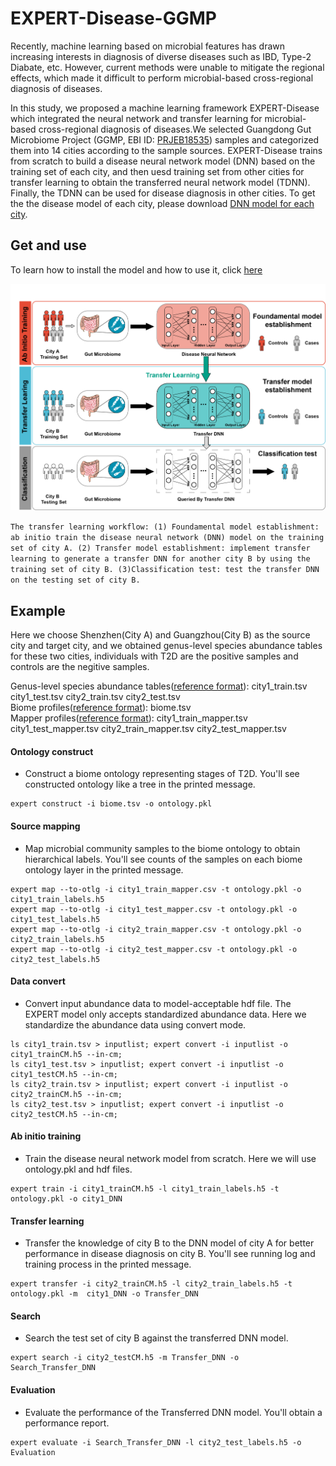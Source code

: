 # EXPERT-Disease-GGMP
Recently, machine learning based on microbial features has drawn increasing interests in diagnosis of diverse diseases such as IBD, Type-2 Diabate, etc. However,  current methods were unable to mitigate the regional effects, which made it difficult to perform microbial-based cross-regional diagnosis of diseases.

In this study, we proposed a machine learning framework EXPERT-Disease which integrated the neural network and transfer learning for microbial-based cross-regional diagnosis of diseases.We selected Guangdong Gut Microbiome Project (GGMP, EBI ID: [PRJEB18535](https://www.ebi.ac.uk/ena/browser/view/PRJEB18535?show=reads)) samples and categorized them into 14 cities according to the sample sources. EXPERT-Disease trains from scratch to build a disease neural network model (DNN) based on the training set of each city, and then uesd training set from other cities for transfer learning to obtain the transferred neural network model (TDNN). Finally, the TDNN can be used for disease diagnosis in other cities.
To get the the disease model of each city, please download [DNN model for each city](https://github.com/HUST-NingKang-Lab/EXPERT-Disease-GGMP/releases/tag/models).

## Get and use
To learn how to install the model and how to use it, click [here](https://github.com/HUST-NingKang-Lab/EXPERT)

<img src="https://github.com/HUST-NingKang-Lab/EXPERT-Disease-GGMP/blob/main/transfer%20learning.png" style="zoom:150%;" />

``
The transfer learning workflow: (1) Foundamental model establishment: ab initio train the disease neural network (DNN) model on the training set of city A. (2) Transfer model establishment: implement transfer learning to generate a transfer DNN for another city B by using the training set of city B. (3)Classification test: test the transfer DNN on the testing set of city B. 
``
## Example
Here we choose Shenzhen(City A) and Guangzhou(City B) as the source city and target city, and we obtained genus-level species abundance tables for these two cities, 
individuals with T2D are the positive samples and controls are the negitive samples.

Genus-level species abundance tables([reference format](https://github.com/HUST-NingKang-Lab/EXPERT)): city1_train.tsv  city1_test.tsv  city2_train.tsv  city2_test.tsv       
Biome profiles([reference format](https://github.com/HUST-NingKang-Lab/EXPERT)): biome.tsv      
Mapper profiles([reference format](https://github.com/HUST-NingKang-Lab/EXPERT)): city1_train_mapper.tsv  city1_test_mapper.tsv  city2_train_mapper.tsv city2_test_mapper.tsv      
#### Ontology construct
- Construct a biome ontology representing stages of T2D. You'll see constructed ontology like a tree in the printed message.
```
expert construct -i biome.tsv -o ontology.pkl
```
#### Source mapping
- Map microbial community samples to the biome ontology to obtain hierarchical labels. You'll see counts of the samples on each biome ontology layer in the printed message.
```
expert map --to-otlg -i city1_train_mapper.csv -t ontology.pkl -o city1_train_labels.h5
expert map --to-otlg -i city1_test_mapper.csv -t ontology.pkl -o city1_test_labels.h5
expert map --to-otlg -i city2_train_mapper.csv -t ontology.pkl -o city2_train_labels.h5
expert map --to-otlg -i city2_test_mapper.csv -t ontology.pkl -o city2_test_labels.h5
```
#### Data convert
- Convert input abundance data to model-acceptable hdf file. The EXPERT model only accepts standardized abundance data. Here we standardize the abundance data using convert mode.
```
ls city1_train.tsv > inputlist; expert convert -i inputlist -o city1_trainCM.h5 --in-cm;
ls city1_test.tsv > inputlist; expert convert -i inputlist -o city1_testCM.h5 --in-cm;
ls city2_train.tsv > inputlist; expert convert -i inputlist -o city2_trainCM.h5 --in-cm;
ls city2_test.tsv > inputlist; expert convert -i inputlist -o city2_testCM.h5 --in-cm;
```
#### Ab initio training
- Train the disease neural network model from scratch. Here we will use ontology.pkl and hdf files.
```
expert train -i city1_trainCM.h5 -l city1_train_labels.h5 -t ontology.pkl -o city1_DNN
```
#### Transfer learning
- Transfer the knowledge of city B to the DNN model of city A for better performance in disease diagnosis on city B. You'll see running log and training process in the printed message.
```
expert transfer -i city2_trainCM.h5 -l city2_train_labels.h5 -t ontology.pkl -m  city1_DNN -o Transfer_DNN
```
#### Search
- Search the test set of city B against the transferred DNN model.
```
expert search -i city2_testCM.h5 -m Transfer_DNN -o Search_Transfer_DNN
```
#### Evaluation
- Evaluate the performance of the Transferred DNN model. You'll obtain a performance report.
```
expert evaluate -i Search_Transfer_DNN -l city2_test_labels.h5 -o Evaluation
```
